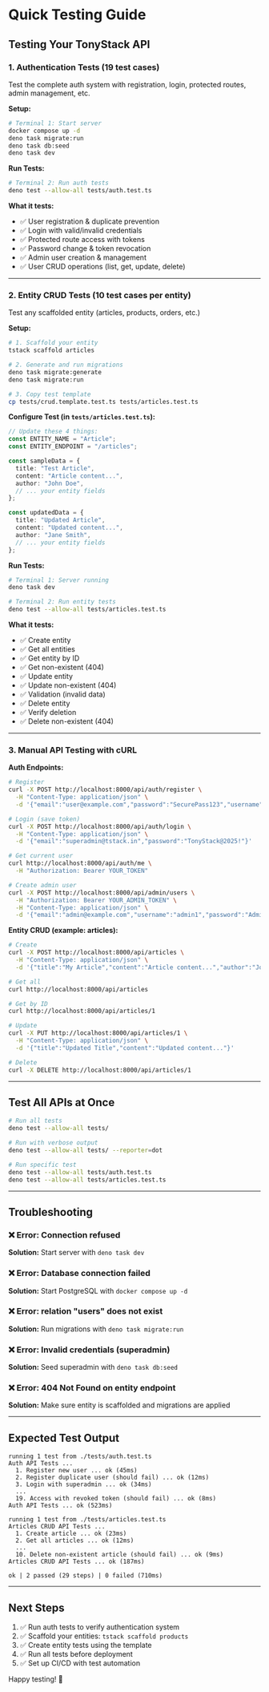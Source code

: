 # Quick Testing Guide

## Testing Your TonyStack API

### 1. Authentication Tests (19 test cases)

Test the complete auth system with registration, login, protected routes, admin management, etc.

**Setup:**

```bash
# Terminal 1: Start server
docker compose up -d
deno task migrate:run
deno task db:seed
deno task dev
```

**Run Tests:**

```bash
# Terminal 2: Run auth tests
deno test --allow-all tests/auth.test.ts
```

**What it tests:**

- ✅ User registration & duplicate prevention
- ✅ Login with valid/invalid credentials
- ✅ Protected route access with tokens
- ✅ Password change & token revocation
- ✅ Admin user creation & management
- ✅ User CRUD operations (list, get, update, delete)

---

### 2. Entity CRUD Tests (10 test cases per entity)

Test any scaffolded entity (articles, products, orders, etc.)

**Setup:**

```bash
# 1. Scaffold your entity
tstack scaffold articles

# 2. Generate and run migrations
deno task migrate:generate
deno task migrate:run

# 3. Copy test template
cp tests/crud.template.test.ts tests/articles.test.ts
```

**Configure Test (in `tests/articles.test.ts`):**

```typescript
// Update these 4 things:
const ENTITY_NAME = "Article";
const ENTITY_ENDPOINT = "/articles";

const sampleData = {
  title: "Test Article",
  content: "Article content...",
  author: "John Doe",
  // ... your entity fields
};

const updatedData = {
  title: "Updated Article",
  content: "Updated content...",
  author: "Jane Smith",
  // ... your entity fields
};
```

**Run Tests:**

```bash
# Terminal 1: Server running
deno task dev

# Terminal 2: Run entity tests
deno test --allow-all tests/articles.test.ts
```

**What it tests:**

- ✅ Create entity
- ✅ Get all entities
- ✅ Get entity by ID
- ✅ Get non-existent (404)
- ✅ Update entity
- ✅ Update non-existent (404)
- ✅ Validation (invalid data)
- ✅ Delete entity
- ✅ Verify deletion
- ✅ Delete non-existent (404)

---

### 3. Manual API Testing with cURL

**Auth Endpoints:**

```bash
# Register
curl -X POST http://localhost:8000/api/auth/register \
  -H "Content-Type: application/json" \
  -d '{"email":"user@example.com","password":"SecurePass123","username":"john"}'

# Login (save token)
curl -X POST http://localhost:8000/api/auth/login \
  -H "Content-Type: application/json" \
  -d '{"email":"superadmin@tstack.in","password":"TonyStack@2025!"}'

# Get current user
curl http://localhost:8000/api/auth/me \
  -H "Authorization: Bearer YOUR_TOKEN"

# Create admin user
curl -X POST http://localhost:8000/api/admin/users \
  -H "Authorization: Bearer YOUR_ADMIN_TOKEN" \
  -H "Content-Type: application/json" \
  -d '{"email":"admin@example.com","username":"admin1","password":"AdminPass123"}'
```

**Entity CRUD (example: articles):**

```bash
# Create
curl -X POST http://localhost:8000/api/articles \
  -H "Content-Type: application/json" \
  -d '{"title":"My Article","content":"Article content...","author":"John"}'

# Get all
curl http://localhost:8000/api/articles

# Get by ID
curl http://localhost:8000/api/articles/1

# Update
curl -X PUT http://localhost:8000/api/articles/1 \
  -H "Content-Type: application/json" \
  -d '{"title":"Updated Title","content":"Updated content..."}'

# Delete
curl -X DELETE http://localhost:8000/api/articles/1
```

---

## Test All APIs at Once

```bash
# Run all tests
deno test --allow-all tests/

# Run with verbose output
deno test --allow-all tests/ --reporter=dot

# Run specific test
deno test --allow-all tests/auth.test.ts
deno test --allow-all tests/articles.test.ts
```

---

## Troubleshooting

### ❌ Error: Connection refused

**Solution:** Start server with `deno task dev`

### ❌ Error: Database connection failed

**Solution:** Start PostgreSQL with `docker compose up -d`

### ❌ Error: relation "users" does not exist

**Solution:** Run migrations with `deno task migrate:run`

### ❌ Error: Invalid credentials (superadmin)

**Solution:** Seed superadmin with `deno task db:seed`

### ❌ Error: 404 Not Found on entity endpoint

**Solution:** Make sure entity is scaffolded and migrations are applied

---

## Expected Test Output

```
running 1 test from ./tests/auth.test.ts
Auth API Tests ...
  1. Register new user ... ok (45ms)
  2. Register duplicate user (should fail) ... ok (12ms)
  3. Login with superadmin ... ok (34ms)
  ...
  19. Access with revoked token (should fail) ... ok (8ms)
Auth API Tests ... ok (523ms)

running 1 test from ./tests/articles.test.ts
Articles CRUD API Tests ...
  1. Create article ... ok (23ms)
  2. Get all articles ... ok (12ms)
  ...
  10. Delete non-existent article (should fail) ... ok (9ms)
Articles CRUD API Tests ... ok (187ms)

ok | 2 passed (29 steps) | 0 failed (710ms)
```

---

## Next Steps

1. ✅ Run auth tests to verify authentication system
2. ✅ Scaffold your entities: `tstack scaffold products`
3. ✅ Create entity tests using the template
4. ✅ Run all tests before deployment
5. ✅ Set up CI/CD with test automation

Happy testing! 🚀
